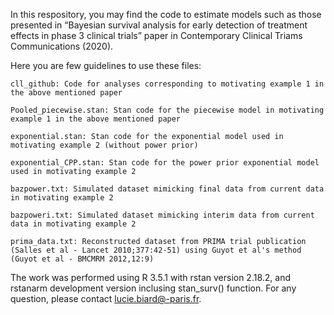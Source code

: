 In this respository, you may find the code to estimate models such as those presented in “Bayesian survival analysis for early detection of treatment effects in phase 3 clinical trials” paper in Contemporary Clinical Triams Communications (2020).

Here you are few guidelines to use these files:

    cll_github: Code for analyses corresponding to motivating example 1 in the above mentioned paper

    Pooled_piecewise.stan: Stan code for the piecewise model in motivating example 1 in the above mentioned paper

    exponential.stan: Stan code for the exponential model used in motivating example 2 (without power prior)

    exponential_CPP.stan: Stan code for the power prior exponential model used in motivating example 2

    bazpower.txt: Simulated dataset mimicking final data from current data in motivating example 2

    bazpoweri.txt: Simulated dataset mimicking interim data from current data in motivating example 2

    prima_data.txt: Reconstructed dataset from PRIMA trial publication (Salles et al - Lancet 2010;377:42-51) using Guyot et al's method (Guyot et al - BMCMRM 2012,12:9) 

The work was performed using R 3.5.1 with rstan version 2.18.2, and rstanarm development version inclusing stan_surv() function. 
For any question, please contact lucie.biard@-paris.fr.
